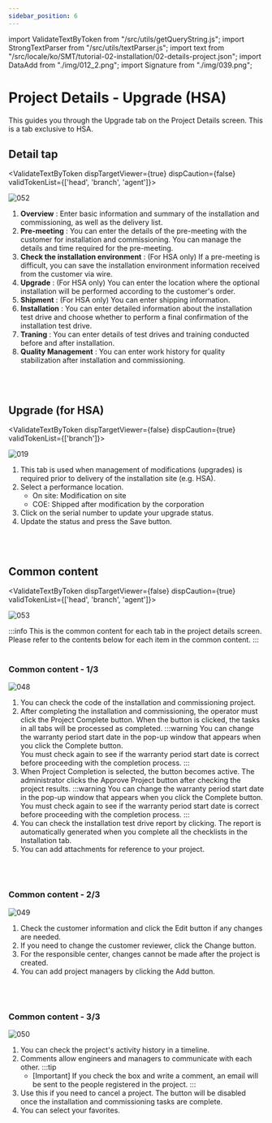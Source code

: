 ```yaml
---
sidebar_position: 6
---
```


import ValidateTextByToken from "/src/utils/getQueryString.js";
import StrongTextParser from "/src/utils/textParser.js";
import text from "/src/locale/ko/SMT/tutorial-02-installation/02-details-project.json";
import DataAdd from "./img/012_2.png";
import Signature from "./img/039.png";

# Project Details - Upgrade (HSA)

This guides you through the Upgrade tab on the Project Details screen. This is a tab exclusive to HSA.

## Detail tap

<ValidateTextByToken dispTargetViewer={true} dispCaution={false} validTokenList={['head', 'branch', 'agent']}>

![052](./img/052.png)
1. **Overview** : Enter basic information and summary of the installation and commissioning, as well as the delivery list.
1. **Pre-meeting** : You can enter the details of the pre-meeting with the customer for installation and commissioning. You can manage the details and time required for the pre-meeting.
1. **Check the installation environment** : (For HSA only) If a pre-meeting is difficult, you can save the installation environment information received from the customer via wire.
1. **Upgrade** : (For HSA only) You can enter the location where the optional installation will be performed according to the customer's order.
1. **Shipment** : (For HSA only) You can enter shipping information.
1. **Installation** : You can enter detailed information about the installation test drive and choose whether to perform a final confirmation of the installation test drive.
1. **Traning** : You can enter details of test drives and training conducted before and after installation.
1. **Quality Management** : You can enter work history for quality stabilization after installation and commissioning.

</ValidateTextByToken>
<br/>
<br/>

## Upgrade (for HSA)

<ValidateTextByToken dispTargetViewer={false} dispCaution={true} validTokenList={['branch']}>

![019](./img/019.png)
1. This tab is used when management of modifications (upgrades) is required prior to delivery of the installation site (e.g. HSA).
1. Select a performance location.
    - On site: Modification on site
    - COE: Shipped after modification by the corporation
1. Click on the serial number to update your upgrade status.
1. Update the status and press the Save button.
</ValidateTextByToken>
<br/>
<br/>

## Common content
<ValidateTextByToken dispTargetViewer={false} dispCaution={true} validTokenList={['head', 'branch', 'agent']}>

![053](./img/053.png)

:::info
    This is the common content for each tab in the project details screen. Please refer to the contents below for each item in the common content.
:::
<br/>
<br/>

### Common content - 1/3

![048](./img/048.png)

1. You can check the code of the installation and commissioning project.
1. After completing the installation and commissioning, the operator must click the Project Complete button. When the button is clicked, the tasks in all tabs will be processed as completed.
    :::warning
     You can change the warranty period start date in the pop-up window that appears when you click the Complete button.
    <br/>You must check again to see if the warranty period start date is correct before proceeding with the completion process.
    :::
1. When Project Completion is selected, the button becomes active. The administrator clicks the Approve Project button after checking the project results.
    :::warning
     You can change the warranty period start date in the pop-up window that appears when you click the Complete button.
    <br/>You must check again to see if the warranty period start date is correct before proceeding with the completion process.
    :::
1. You can check the installation test drive report by clicking. The report is automatically generated when you complete all the checklists in the Installation tab.
1. You can add attachments for reference to your project.
<br/>
<br/>

### Common content - 2/3

![049](./img/049.png)

1. Check the customer information and click the Edit button if any changes are needed.
1. If you need to change the customer reviewer, click the Change button.
1. For the responsible center, changes cannot be made after the project is created.
1. You can add project managers by clicking the Add button.
<br/>
<br/>

### Common content - 3/3

![050](./img/050.png)

1. You can check the project's activity history in a timeline.
1. Comments allow engineers and managers to communicate with each other.
    :::tip
    - [Important] If you check the box and write a comment, an email will be sent to the people registered in the project.
    :::
1. Use this if you need to cancel a project. The button will be disabled once the installation and commissioning tasks are complete.
1. You can select your favorites.
</ValidateTextByToken>





